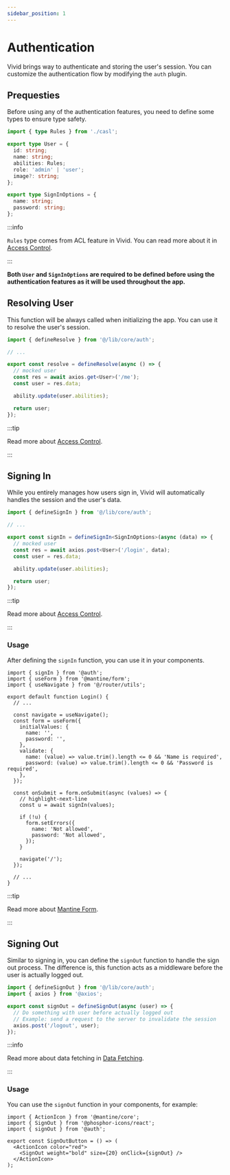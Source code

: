 ```yaml
---
sidebar_position: 1
---
```


# Authentication

Vivid brings way to authenticate and storing the user's session. You can customize the authentication flow by modifying the `auth` plugin.

## Prequesties

Before using any of the authentication features, you need to define some types to ensure type safety.

```ts title="src/plugins/auth.ts"
import { type Rules } from './casl';

export type User = {
  id: string;
  name: string;
  abilities: Rules;
  role: 'admin' | 'user';
  image?: string;
};

export type SignInOptions = {
  name: string;
  password: string;
};
```

:::info

`Rules` type comes from ACL feature in Vivid. You can read more about it in [Access Control](/docs/guides/plugins/access-control).

:::

**Both `User` and `SignInOptions` are required to be defined before using the authentication features as it will be used throughout the app.**

## Resolving User

This function will be always called when initializing the app. You can use it to resolve the user's session.

```ts title="src/plugins/auth.ts"
import { defineResolve } from '@/lib/core/auth';

// ...

export const resolve = defineResolve(async () => {
  // mocked user
  const res = await axios.get<User>('/me');
  const user = res.data;

  ability.update(user.abilities);

  return user;
});
```

:::tip

Read more about [Access Control](/docs/guides/plugins/access-control).

:::

## Signing In

While you entirely manages how users sign in, Vivid will automatically handles the session and the user's data.

```ts title="src/plugins/auth.ts"
import { defineSignIn } from '@/lib/core/auth';

// ...

export const signIn = defineSignIn<SignInOptions>(async (data) => {
  // mocked user
  const res = await axios.post<User>('/login', data);
  const user = res.data;

  ability.update(user.abilities);

  return user;
});
```

:::tip

Read more about [Access Control](/docs/guides/plugins/access-control).

:::

### Usage

After defining the `signIn` function, you can use it in your components.

```tsx title="src/pages/login.tsx"
import { signIn } from '@auth';
import { useForm } from '@mantine/form';
import { useNavigate } from '@/router/utils';

export default function Login() {
  // ...

  const navigate = useNavigate();
  const form = useForm({
    initialValues: {
      name: '',
      password: '',
    },
    validate: {
      name: (value) => value.trim().length <= 0 && 'Name is required',
      password: (value) => value.trim().length <= 0 && 'Password is required',
    },
  });

  const onSubmit = form.onSubmit(async (values) => {
    // highlight-next-line
    const u = await signIn(values);

    if (!u) {
      form.setErrors({
        name: 'Not allowed',
        password: 'Not allowed',
      });
    }

    navigate('/');
  });

  // ...
}
```

:::tip

Read more about [Mantine Form](https://mantine.dev/form/use-form/).

:::

## Signing Out

Similar to signing in, you can define the `signOut` function to handle the sign out process. The difference is, this function acts as a middleware before the user is actually logged out.

```ts title="src/plugins/auth.ts"
import { defineSignOut } from '@/lib/core/auth';
import { axios } from '@axios';

export const signOut = defineSignOut(async (user) => {
  // Do something with user before actually logged out
  // Example: send a request to the server to invalidate the session
  axios.post('/logout', user);
});
```

:::info

Read more about data fetching in [Data Fetching](/docs/guides/plugins/data-fetching).

:::

### Usage

You can use the `signOut` function in your components, for example:

```tsx title="src/components/SignOutButton.tsx"
import { ActionIcon } from '@mantine/core';
import { SignOut } from '@phosphor-icons/react';
import { signOut } from '@auth';

export const SignOutButton = () => (
  <ActionIcon color="red">
    <SignOut weight="bold" size={20} onClick={signOut} />
  </ActionIcon>
);
```